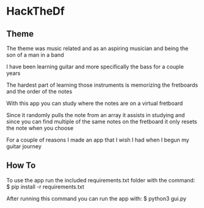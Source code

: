 # HackTheDf

## Theme
The theme was music related and as an aspiring musician
and being the son of a man in a band

I have been learning guitar and more specifically the bass for a couple years

The hardest part of learning those instruments is memorizing the fretboards and the order of the notes

With this app you can study where the notes are on a virtual fretboard

Since it randomly pulls the note from an array it assists in studying 
and since you can find multiple of the same notes on the fretboard it only resets the note when you choose

For a couple of reasons I made an app that I wish I had when I begun my guitar journey

## How To
To use the app run the included requirements.txt folder with the command: $ pip install -r requirements.txt

After running this command you can run the app with: $ python3 gui.py
